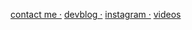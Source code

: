 [contact me ·](https://t.me/poddon007)
[devblog ·](https://t.me/poddon007)
[instagram ·](https://instagram.com/poddon007)
[videos](https://www.youtube.com/channel/UCVINw4fq8FZlnthWZpzTbQg)
